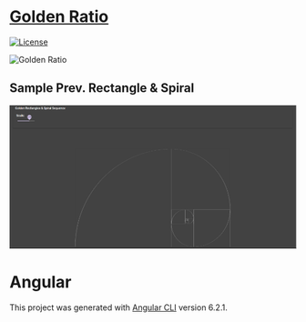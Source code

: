 # [Golden Ratio](https://de.wikipedia.org/wiki/Goldener_Schnitt)
[![License](https://img.shields.io/github/license/NoLogig/Inspiration-Station.svg)](https://choosealicense.com/licenses/mit/)

![Golden Ratio](https://upload.wikimedia.org/wikipedia/commons/thumb/5/50/Golden_ratio_line_percentages.svg/220px-Golden_ratio_line_percentages.svg.png)

## Sample Prev. Rectangle & Spiral 

![Golden Ratio Sample](https://github.com/NoLogig/Golden-ratio/blob/master/Sample-GoldenRatio.png)

# Angular 

This project was generated with [Angular CLI](https://github.com/angular/angular-cli) version 6.2.1.
